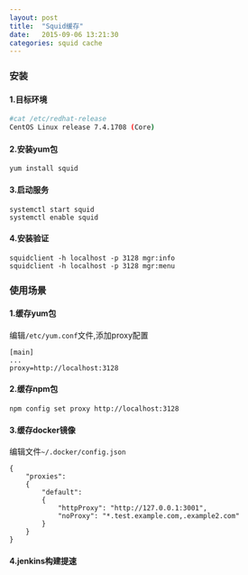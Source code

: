 ```yaml
---
layout: post
title:  "Squid缓存"
date:   2015-09-06 13:21:30
categories: squid cache
---
```


### 安装

#### 1.目标环境
```bash
#cat /etc/redhat-release
CentOS Linux release 7.4.1708 (Core)
```
#### 2.安装yum包
```shell
yum install squid
```
#### 3.启动服务
```shell
systemctl start squid
systemctl enable squid
```
#### 4.安装验证
```
squidclient -h localhost -p 3128 mgr:info
squidclient -h localhost -p 3128 mgr:menu 
```
### 使用场景

#### 1.缓存yum包
编辑`/etc/yum.conf`文件,添加proxy配置
```
[main]
...
proxy=http://localhost:3128
```

#### 2.缓存npm包
```
npm config set proxy http://localhost:3128
```

#### 3.缓存docker镜像
编辑文件`~/.docker/config.json`
```
{
    "proxies":
    {
        "default":
        {
            "httpProxy": "http://127.0.0.1:3001",
            "noProxy": "*.test.example.com,.example2.com"
        }
    }
}
```

#### 4.jenkins构建提速
